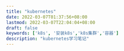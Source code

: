 ```yaml
---
title: "kubernetes"
date: 2022-03-07T01:37:56+08:00
lastmod: 2022-03-07T22:04:04+08:00
draft: false
keywords: ['k8s', '安装k8s','k8s集群','容器']
description: "kubernetes学习笔记"
---
```


<!--more-->
